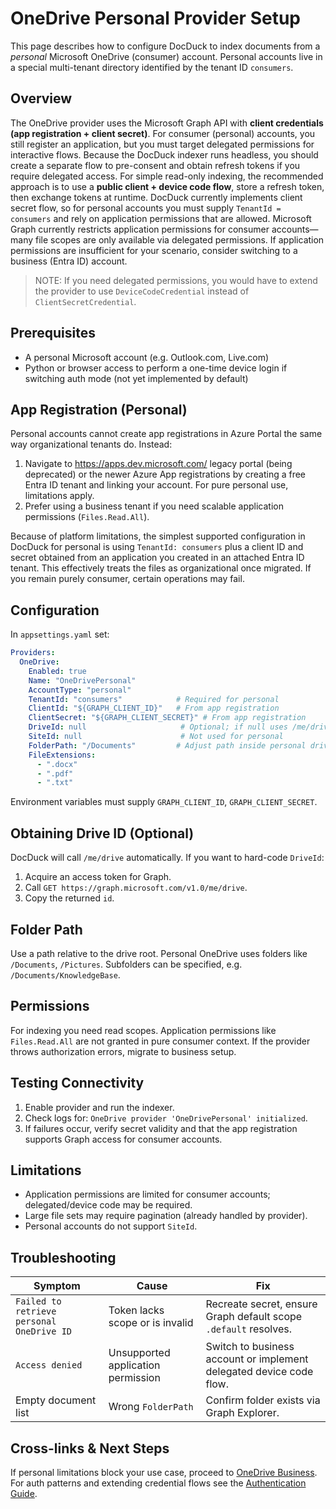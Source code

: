 # OneDrive Personal Provider Setup

This page describes how to configure DocDuck to index documents from a *personal* Microsoft OneDrive (consumer) account.
Personal accounts live in a special multi-tenant directory identified by the tenant ID `consumers`.

## Overview
The OneDrive provider uses the Microsoft Graph API with **client credentials (app registration + client secret)**. For consumer (personal) accounts, you still register an application, but you must target delegated permissions for interactive flows. Because the DocDuck indexer runs headless, you should create a separate flow to pre-consent and obtain refresh tokens if you require delegated access. For simple read-only indexing, the recommended approach is to use a **public client + device code flow**, store a refresh token, then exchange tokens at runtime. DocDuck currently implements client secret flow, so for personal accounts you must supply `TenantId = consumers` and rely on application permissions that are allowed. Microsoft Graph currently restricts application permissions for consumer accounts—many file scopes are only available via delegated permissions. If application permissions are insufficient for your scenario, consider switching to a business (Entra ID) account.

> NOTE: If you need delegated permissions, you would have to extend the provider to use `DeviceCodeCredential` instead of `ClientSecretCredential`.

## Prerequisites
- A personal Microsoft account (e.g. Outlook.com, Live.com)
- Python or browser access to perform a one-time device login if switching auth mode (not yet implemented by default)

## App Registration (Personal)
Personal accounts cannot create app registrations in Azure Portal the same way organizational tenants do. Instead:

1. Navigate to https://apps.dev.microsoft.com/ legacy portal (being deprecated) or the newer Azure App registrations by creating a free Entra ID tenant and linking your account. For pure personal use, limitations apply.
2. Prefer using a business tenant if you need scalable application permissions (`Files.Read.All`).

Because of platform limitations, the simplest supported configuration in DocDuck for personal is using `TenantId: consumers` plus a client ID and secret obtained from an application you created in an attached Entra ID tenant. This effectively treats the files as organizational once migrated. If you remain purely consumer, certain operations may fail.

## Configuration
In `appsettings.yaml` set:

```yaml
Providers:
  OneDrive:
    Enabled: true
    Name: "OneDrivePersonal"
    AccountType: "personal"
    TenantId: "consumers"            # Required for personal
    ClientId: "${GRAPH_CLIENT_ID}"   # From app registration
    ClientSecret: "${GRAPH_CLIENT_SECRET}" # From app registration
    DriveId: null                     # Optional; if null uses /me/drive
    SiteId: null                      # Not used for personal
    FolderPath: "/Documents"         # Adjust path inside personal drive
    FileExtensions:
      - ".docx"
      - ".pdf"
      - ".txt"
```

Environment variables must supply `GRAPH_CLIENT_ID`, `GRAPH_CLIENT_SECRET`.

## Obtaining Drive ID (Optional)
DocDuck will call `/me/drive` automatically. If you want to hard-code `DriveId`:

1. Acquire an access token for Graph.
2. Call `GET https://graph.microsoft.com/v1.0/me/drive`.
3. Copy the returned `id`.

## Folder Path
Use a path relative to the drive root. Personal OneDrive uses folders like `/Documents`, `/Pictures`. Subfolders can be specified, e.g. `/Documents/KnowledgeBase`.

## Permissions
For indexing you need read scopes. Application permissions like `Files.Read.All` are not granted in pure consumer context. If the provider throws authorization errors, migrate to business setup.

## Testing Connectivity
1. Enable provider and run the indexer.
2. Check logs for: `OneDrive provider 'OneDrivePersonal' initialized`.
3. If failures occur, verify secret validity and that the app registration supports Graph access for consumer accounts.

## Limitations
- Application permissions are limited for consumer accounts; delegated/device code may be required.
- Large file sets may require pagination (already handled by provider).
- Personal accounts do not support `SiteId`.

## Troubleshooting
| Symptom | Cause | Fix |
|---------|-------|-----|
| `Failed to retrieve personal OneDrive ID` | Token lacks scope or is invalid | Recreate secret, ensure Graph default scope `.default` resolves. |
| `Access denied` | Unsupported application permission | Switch to business account or implement delegated device code flow. |
| Empty document list | Wrong `FolderPath` | Confirm folder exists via Graph Explorer. |

## Cross-links & Next Steps
If personal limitations block your use case, proceed to [OneDrive Business](onedrive-business.md). For auth patterns and extending credential flows see the [Authentication Guide](../guides/authentication.md).
